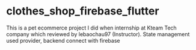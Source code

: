 # clothes_shop_firebase_flutter

This is a pet ecommerce project I did when internship at Kteam Tech company which reviewed by lebaochau97 (Instructor). State management used provider, backend connect with firebase
